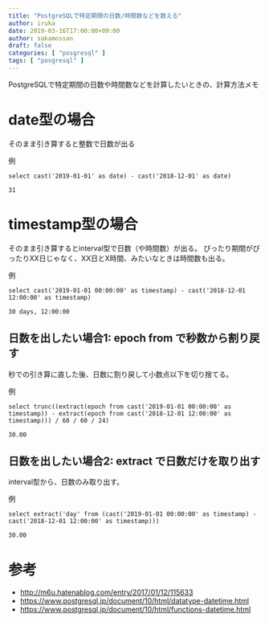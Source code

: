 ```yaml
---
title: "PostgreSQLで特定期間の日数/時間数などを数える"
author: iruka
date: 2019-03-16T17:00:00+09:00
author: sakamossan
draft: false
categories: [ "posgresql" ]
tags: [ "posgresql" ]
---
```


PostgreSQLで特定期間の日数や時間数などを計算したいときの、計算方法メモ

# date型の場合

そのまま引き算すると整数で日数が出る

例
```
select cast('2019-01-01' as date) - cast('2018-12-01' as date)
```
```
31
```

# timestamp型の場合

そのまま引き算するとinterval型で日数（や時間数）が出る。
ぴったり期間がぴったりXX日じゃなく、XX日とX時間、みたいなときは時間数も出る。

例
```
select cast('2019-01-01 00:00:00' as timestamp) - cast('2018-12-01 12:00:00' as timestamp)
```
```
30 days, 12:00:00
```

## 日数を出したい場合1: epoch from で秒数から割り戻す

秒での引き算に直した後、日数に割り戻して小数点以下を切り捨てる。

例
```
select trunc((extract(epoch from cast('2019-01-01 00:00:00' as timestamp)) - extract(epoch from cast('2018-12-01 12:00:00' as timestamp))) / 60 / 60 / 24)
```
```
30.00
```

## 日数を出したい場合2: extract で日数だけを取り出す

interval型から、日数のみ取り出す。

例
```
select extract('day' from (cast('2019-01-01 00:00:00' as timestamp) - cast('2018-12-01 12:00:00' as timestamp)))
```
```
30.00
```




# 参考
- http://m6u.hatenablog.com/entry/2017/01/12/115633
- https://www.postgresql.jp/document/10/html/datatype-datetime.html
- https://www.postgresql.jp/document/10/html/functions-datetime.html
